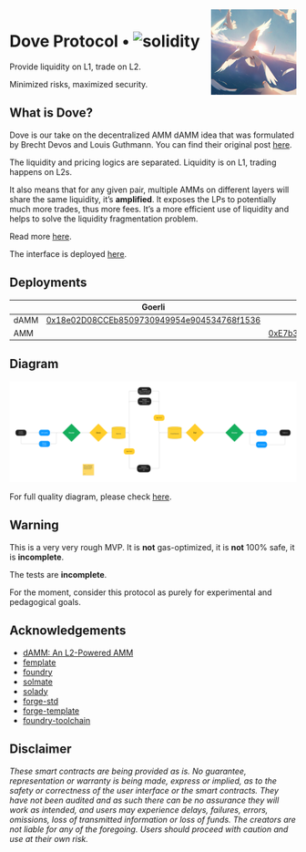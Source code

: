 <img align="right" width="150" height="150" top="100" src="./assets/dove.png">

# Dove Protocol • ![solidity](https://img.shields.io/badge/solidity-^0.8.15-lightgrey)

Provide liquidity on L1, trade on L2.

Minimized risks, maximized security.

## What is Dove?

Dove is our take on the decentralized AMM dAMM idea that was formulated by Brecht Devos and Louis Guthmann. You can find their original post [here](https://ethresear.ch/t/damm-an-l2-powered-amm/10352).

The liquidity and pricing logics are separated. Liquidity is on L1, trading happens on L2s.

It also means that for any given pair, multiple AMMs on different layers will share the same liquidity, it’s **amplified**. It exposes the LPs to potentially much more trades, thus more fees. It’s a more efficient use of liquidity and helps to solve the liquidity fragmentation problem.

Read more [here](https://www.notion.so/0xst/Dove-Protocol-5a174626e63f4c26a30e753fc7460714).

The interface is deployed [here](https://dove.whitenoise.rs/).

## Deployments

|      | Goerli                                             | Arbitrum Goerli                                    | Mumbai                                             |
| ---- | -------------------------------------------------- | -------------------------------------------------- | -------------------------------------------------- |
| dAMM | [0x18e02D08CCEb8509730949954e904534768f1536][key1] |                                                    |                                                    |
| AMM  |                                                    | [0xE7b3CcEb43b247664784836572af31dac522E148][key2] | [0xC51eFC8C3E3b8708c6f496FDa57ac33931CDB0c8][key3] |

[key1]: https://goerli.etherscan.io/address/0x18e02D08CCEb8509730949954e904534768f1536
[key2]: https://goerli.arbiscan.io/address/0xe7b3cceb43b247664784836572af31dac522e148
[key3]: https://mumbai.polygonscan.com/address/0xC51eFC8C3E3b8708c6f496FDa57ac33931CDB0c8

## Diagram

<img src="./assets/diagram.png">

For full quality diagram, please check [here](./assets/diagram.png).

## Warning

This is a very very rough MVP. It is **not** gas-optimized, it is **not** 100% safe, it is **incomplete**.

The tests are **incomplete**.

For the moment, consider this protocol as purely for experimental and pedagogical goals.

## Acknowledgements

- [dAMM: An L2-Powered AMM](https://ethresear.ch/t/damm-an-l2-powered-amm/10352)
- [femplate](https://github.com/abigger87/femplate)
- [foundry](https://github.com/foundry-rs/foundry)
- [solmate](https://github.com/Rari-Capital/solmate)
- [solady](https://github.com/Vectorized/solady)
- [forge-std](https://github.com/brockelmore/forge-std)
- [forge-template](https://github.com/foundry-rs/forge-template)
- [foundry-toolchain](https://github.com/foundry-rs/foundry-toolchain)

## Disclaimer

_These smart contracts are being provided as is. No guarantee, representation or warranty is being made, express or implied, as to the safety or correctness of the user interface or the smart contracts. They have not been audited and as such there can be no assurance they will work as intended, and users may experience delays, failures, errors, omissions, loss of transmitted information or loss of funds. The creators are not liable for any of the foregoing. Users should proceed with caution and use at their own risk._
